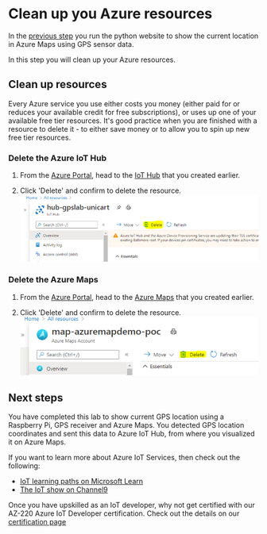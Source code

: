# Clean up you Azure resources

In the [previous step](./set-up-web-app.md) you run the python website to show the current location in Azure Maps using GPS sensor data.

In this step you will clean up your Azure resources.

## Clean up resources

Every Azure service you use either costs you money (either paid for or reduces your available credit for free subscriptions), or uses up one of your available free tier resources. It's good practice when you are finished with a resource to delete it - to either save money or to allow you to spin up new free tier resources.

### Delete the Azure IoT Hub

1. From the [Azure Portal](https://portal.azure.com/?WT.mc_id=iotcurriculum-github-jabenn), head to the [IoT Hub](./set-up-iot-hub.md) that you created earlier.

1. Click 'Delete' and confirm to delete the resource.
    ![Delete IoT Hub](../images/azure-iot-hub-delete.png)

### Delete the Azure Maps

1. From the [Azure Portal](https://portal.azure.com/?WT.mc_id=iotcurriculum-github-jabenn), head to the [Azure Maps](./set-up-azure-maps.md) that you created earlier.

1. Click 'Delete' and confirm to delete the resource.
    ![Delete IoT Hub](../images/azure-maps-delete.png)

## Next steps

You have completed this lab to show current GPS location using a Raspberry Pi, GPS receiver and Azure Maps. You detected GPS location coordinates and sent this data to Azure IoT Hub, from where you visualized it on Azure Maps.

If you want to learn more about Azure IoT Services, then check out the following:

* [IoT learning paths on Microsoft Learn](https://docs.microsoft.com/learn/browse/?term=IOT&WT.mc_id=iotcurriculum-github-jabenn)
* [The IoT show on Channel9](https://channel9.msdn.com/Shows/Internet-of-Things-Show/?WT.mc_id=iotcurriculum-github-jabenn)

Once you have upskilled as an IoT developer, why not get certified with our AZ-220 Azure IoT Developer certification. Check out the details on our [certification page](https://docs.microsoft.com/learn/certifications/azure-iot-developer-specialty?WT.mc_id=iotcurriculum-github-jabenn)
